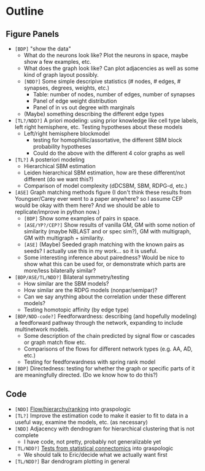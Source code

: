 # Outline

## Figure Panels
-  `[BDP]` "show the data"
    - What do the neurons look like? Plot the neurons in space, maybe show a few examples, etc.
    - What does the graph look like? Can plot adjacencies as well as some kind of graph layout possibly.
    - `[NDD?]` Some simple descripive statistics (# nodes, # edges, # synapses, degrees, weights, etc.)
        - Table: number of nodes, number of edges, number of synapses
        - Panel of edge weight distribution
        - Panel of in vs out degree with marginals
    - (Maybe) something describing the different edge types
- `[TL?/NDD?]` A priori modeling: using prior knowledge like cell type labels, left right hemisphere, etc. Testing hypotheses about these models 
    - Left/right hemisphere blockmodel  
        - testing for homophillic/assortative, the different SBM block probability hypotheses
        - Could do the above with the different 4 color graphs as well
- `[TL?]` A posteriori modeling
    - Hierarchical SBM estimation
    - Leiden hierarchical SBM estimation, how are these different/not different (do we want this?)
    - Comparison of model complexity (dDCSBM, SBM, RDPG-d, etc.)
- `[ASE]` Graph matching methods figure (I don't think these results from Youngser/Carey ever went to a paper anywhere? so I assume CEP would be okay with them here? And we should be able to replicate/improve in python now.)
    - `[BDP]` Show some examples of pairs in space.
    - `[ASE/YP?/CEP?]` Show results of vanilla GM, GM with some notion of similarity (maybe NBLAST and or spec sim?), GM with multigraph, GM with multigraph + similarity.
    - `[ASE]` (Maybe) Seeded graph matching with the known pairs as seeds? I actually use this in my work... so it is useful.
    - Some interesting inference about pairedness? Would be nice to show what this can be used for, or demonstrate which parts are more/less bilaterally similar?
- `[BDP/ASE/TL/NDD?]` Bilateral symmetry/testing
    - How similar are the SBM models? 
    - How similar are the RDPG models (nonpar/semipar)? 
    - Can we say anything about the correlation under these different models?
    - Testing homotopic affinity (by edge type)
- `[BDP/NDD-code?]` Feedforwardness: describing (and hopefully modeling) a feedforward pathway through the network, expanding to include multinetwork models. 
    - Some description of the chain predicted by signal flow or cascades or graph match flow etc.
    - Comparisons of the flows for different network types (e.g. AA, AD, etc.) 
    - Testing for feedforwardness with spring rank model
- `[BDP]` Directedness: testing for whether the graph or specific parts of it are meaningfully directed. (Do we know how to do this?)


## Code
- `[NDD]` [Flow/hierarchy/ranking](https://github.com/microsoft/graspologic/issues/636) into graspologic
- `[TL?]` Improve the estimation code to make it easier to fit to data in a useful way, examine the models, etc. (as necessary)
- `[NDD]` Adjacency with dendrogram for hierarchical clustering that is not complete
    - I have code, not pretty, probably not generalizable yet
- `[TL/NDD?]` [Tests from statistical connectomics](https://github.com/microsoft/graspologic/issues/570) into graspologic
    - We should talk to Eric/decide what we actually want first
- `[TL/NDD?]` Bar dendrogram plotting in general
